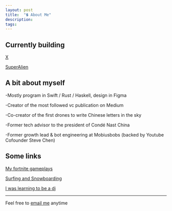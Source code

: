 ```yaml
---
layout: post
title:  "💲 About Me"
description: 
tags: 
---
```


## Currently building


[X](http://readyplayerx.com/)

[SuperAlien](https://www.producthunt.com/upcoming/superalien)

## A bit about myself

-Mostly program in Swift / Rust / Haskell, design in Figma 

-Creator of the most followed vc publication on Medium

-Co-creator of the first drones to write Chinese letters in the sky

-Former tech advisor to the president of Condé Nast China

-Former growth lead & bot engineering at Mobiusbobs (backed by Youtube Cofounder Steve Chen)



## Some links

[My fortnite gameplays](https://www.instagram.com/gho00sts/)

[Surfing and Snowboarding](https://vsco.co/allenleein/gallery)

[I was learning to be a dj](https://soundcloud.com/archilab)


---

Feel free to [email me](mailto:allenleein@gmail.com) anytime







